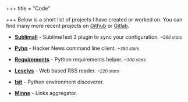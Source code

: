 +++
title = "Code"

+++
Below is a short list of projects I have created or worked on. You can find many more recent projects on [Github](https://github.com/toxinu) or [Gitlab](https://gitlab.com/toxinu).

* **[Sublimall](https://github.com/toxinu/sublimall)** - SublimeText 3 plugin to sync your configuration. *<small>~560 stars</small>*

* **[Pyhn](https://github.com/toxinu/pyhn)** - Hacker News command line client. *<small>~380 stars</small>*

* **[Requirements](https://github.com/toxinu/requirements)** - Python requirements helper. *<small>~300 stars</small>*

* **[Leselys](https://github.com/toxinu/leselys)** - Web based RSS reader. *<small>~220 stars</small>*

* **[Isit](https://github.com/toxinu/isit)** - Python environment discoverer.

* **[Minne](https://github.com/toxinu/minne)** - Links aggregator.